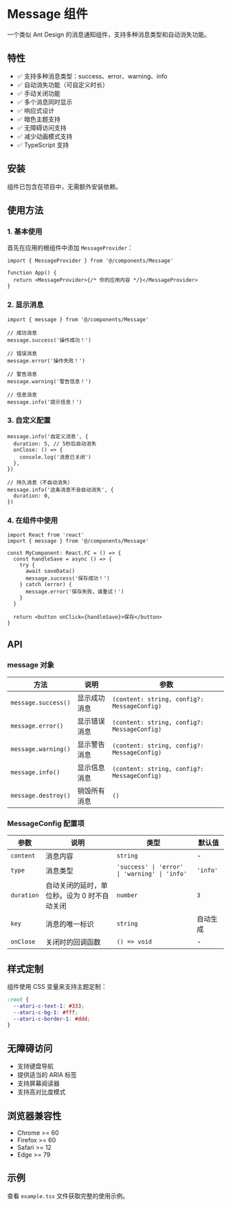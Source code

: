 # Message 组件

一个类似 Ant Design 的消息通知组件，支持多种消息类型和自动消失功能。

## 特性

- ✅ 支持多种消息类型：success、error、warning、info
- ✅ 自动消失功能（可自定义时长）
- ✅ 手动关闭功能
- ✅ 多个消息同时显示
- ✅ 响应式设计
- ✅ 暗色主题支持
- ✅ 无障碍访问支持
- ✅ 减少动画模式支持
- ✅ TypeScript 支持

## 安装

组件已包含在项目中，无需额外安装依赖。

## 使用方法

### 1. 基本使用

首先在应用的根组件中添加 `MessageProvider`：

```tsx
import { MessageProvider } from '@/components/Message'

function App() {
  return <MessageProvider>{/* 你的应用内容 */}</MessageProvider>
}
```

### 2. 显示消息

```tsx
import { message } from '@/components/Message'

// 成功消息
message.success('操作成功！')

// 错误消息
message.error('操作失败！')

// 警告消息
message.warning('警告信息！')

// 信息消息
message.info('提示信息！')
```

### 3. 自定义配置

```tsx
message.info('自定义消息', {
  duration: 5, // 5秒后自动消失
  onClose: () => {
    console.log('消息已关闭')
  },
})

// 持久消息（不自动消失）
message.info('这条消息不会自动消失', {
  duration: 0,
})
```

### 4. 在组件中使用

```tsx
import React from 'react'
import { message } from '@/components/Message'

const MyComponent: React.FC = () => {
  const handleSave = async () => {
    try {
      await saveData()
      message.success('保存成功！')
    } catch (error) {
      message.error('保存失败，请重试！')
    }
  }

  return <button onClick={handleSave}>保存</button>
}
```

## API

### message 对象

| 方法                | 说明         | 参数                                        |
| ------------------- | ------------ | ------------------------------------------- |
| `message.success()` | 显示成功消息 | `(content: string, config?: MessageConfig)` |
| `message.error()`   | 显示错误消息 | `(content: string, config?: MessageConfig)` |
| `message.warning()` | 显示警告消息 | `(content: string, config?: MessageConfig)` |
| `message.info()`    | 显示信息消息 | `(content: string, config?: MessageConfig)` |
| `message.destroy()` | 销毁所有消息 | `()`                                        |

### MessageConfig 配置项

| 参数       | 说明                                        | 类型                                          | 默认值   |
| ---------- | ------------------------------------------- | --------------------------------------------- | -------- |
| `content`  | 消息内容                                    | `string`                                      | -        |
| `type`     | 消息类型                                    | `'success' \| 'error' \| 'warning' \| 'info'` | `'info'` |
| `duration` | 自动关闭的延时，单位秒。设为 0 时不自动关闭 | `number`                                      | `3`      |
| `key`      | 消息的唯一标识                              | `string`                                      | 自动生成 |
| `onClose`  | 关闭时的回调函数                            | `() => void`                                  | -        |

## 样式定制

组件使用 CSS 变量来支持主题定制：

```css
:root {
  --atori-c-text-1: #333;
  --atori-c-bg-1: #fff;
  --atori-c-border-1: #ddd;
}
```

## 无障碍访问

- 支持键盘导航
- 提供适当的 ARIA 标签
- 支持屏幕阅读器
- 支持高对比度模式

## 浏览器兼容性

- Chrome >= 60
- Firefox >= 60
- Safari >= 12
- Edge >= 79

## 示例

查看 `example.tsx` 文件获取完整的使用示例。
